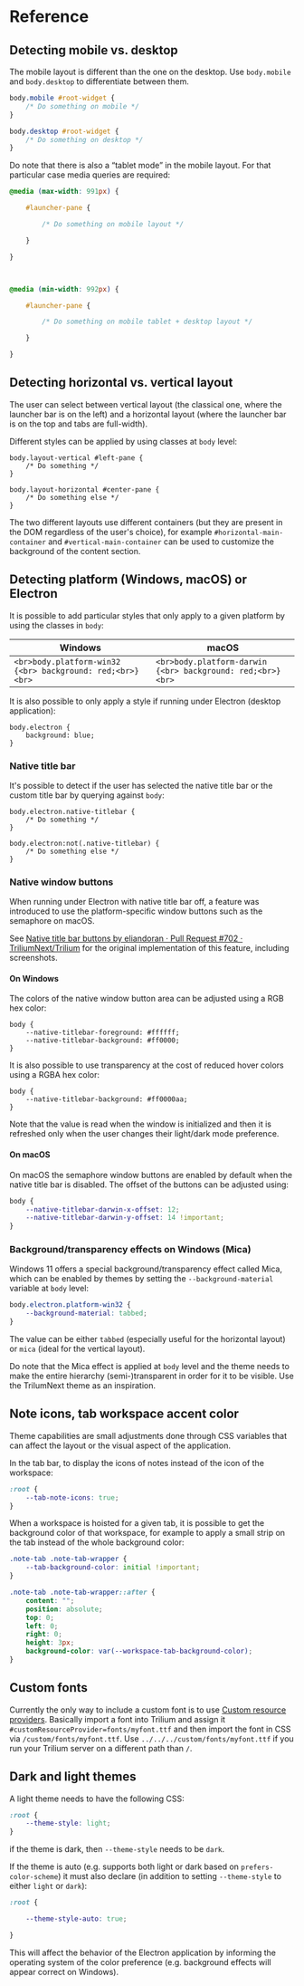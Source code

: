 # Reference
## Detecting mobile vs. desktop

The mobile layout is different than the one on the desktop. Use `body.mobile` and `body.desktop` to differentiate between them.

```css
body.mobile #root-widget {
	/* Do something on mobile */
}

body.desktop #root-widget {
	/* Do something on desktop */
}
```

Do note that there is also a “tablet mode” in the mobile layout. For that particular case media queries are required:

```css
@media (max-width: 991px) {

    #launcher-pane {

        /* Do something on mobile layout */

    }

}



@media (min-width: 992px) {

    #launcher-pane {

        /* Do something on mobile tablet + desktop layout */

    }

}
```

## Detecting horizontal vs. vertical layout

The user can select between vertical layout (the classical one, where the launcher bar is on the left) and a horizontal layout (where the launcher bar is on the top and tabs are full-width).

Different styles can be applied by using classes at `body` level:

```
body.layout-vertical #left-pane {
	/* Do something */
}

body.layout-horizontal #center-pane {
	/* Do something else */	
}
```

The two different layouts use different containers (but they are present in the DOM regardless of the user's choice), for example `#horizontal-main-container` and `#vertical-main-container` can be used to customize the background of the content section.

## Detecting platform (Windows, macOS) or Electron

It is possible to add particular styles that only apply to a given platform by using the classes in `body`:

| Windows | macOS |
| --- | --- |
| `<br>body.platform-win32 {<br> background: red;<br>}<br>` | `<br>body.platform-darwin {<br> background: red;<br>}<br>` |

It is also possible to only apply a style if running under Electron (desktop application):

```
body.electron {
	background: blue;
}
```

### Native title bar

It's possible to detect if the user has selected the native title bar or the custom title bar by querying against `body`:

```
body.electron.native-titlebar {
	/* Do something */
}

body.electron:not(.native-titlebar) {
	/* Do something else */
}
```

### Native window buttons

When running under Electron with native title bar off, a feature was introduced to use the platform-specific window buttons such as the semaphore on macOS.

See [Native title bar buttons by eliandoran · Pull Request #702 · TriliumNext/Trilium](https://github.com/TriliumNext/Trilium/pull/702) for the original implementation of this feature, including screenshots.

#### On Windows

The colors of the native window button area can be adjusted using a RGB hex color:

```
body {
	--native-titlebar-foreground: #ffffff;
	--native-titlebar-background: #ff0000;
}
```

It is also possible to use transparency at the cost of reduced hover colors using a RGBA hex color:

```
body {
	--native-titlebar-background: #ff0000aa;
}
```

Note that the value is read when the window is initialized and then it is refreshed only when the user changes their light/dark mode preference.

#### On macOS

On macOS the semaphore window buttons are enabled by default when the native title bar is disabled. The offset of the buttons can be adjusted using:

```css
body {
    --native-titlebar-darwin-x-offset: 12;
    --native-titlebar-darwin-y-offset: 14 !important;
}
```

### Background/transparency effects on Windows (Mica)

Windows 11 offers a special background/transparency effect called Mica, which can be enabled by themes by setting the `--background-material` variable at `body` level:

```css
body.electron.platform-win32 {
	--background-material: tabbed; 
}
```

The value can be either `tabbed` (especially useful for the horizontal layout) or `mica` (ideal for the vertical layout).

Do note that the Mica effect is applied at `body` level and the theme needs to make the entire hierarchy (semi-)transparent in order for it to be visible. Use the TrilumNext theme as an inspiration.

## Note icons, tab workspace accent color

Theme capabilities are small adjustments done through CSS variables that can affect the layout or the visual aspect of the application.

In the tab bar, to display the icons of notes instead of the icon of the workspace:

```css
:root {
	--tab-note-icons: true;
}
```

When a workspace is hoisted for a given tab, it is possible to get the background color of that workspace, for example to apply a small strip on the tab instead of the whole background color:

```css
.note-tab .note-tab-wrapper {
    --tab-background-color: initial !important;
}

.note-tab .note-tab-wrapper::after {
    content: "";
    position: absolute;
    top: 0;
    left: 0;
    right: 0;
    height: 3px;
    background-color: var(--workspace-tab-background-color);
}
```

## Custom fonts

Currently the only way to include a custom font is to use [Custom resource providers](../Advanced%20Usage/Custom%20Resource%20Providers.md). Basically import a font into Trilium and assign it `#customResourceProvider=fonts/myfont.ttf` and then import the font in CSS via `/custom/fonts/myfont.ttf`. Use `../../../custom/fonts/myfont.ttf` if you run your Trilium server on a different path than `/`.

## Dark and light themes

A light theme needs to have the following CSS:

```css
:root {
	--theme-style: light;
}
```

if the theme is dark, then `--theme-style` needs to be `dark`.

If the theme is auto (e.g. supports both light or dark based on `prefers-color-scheme`) it must also declare (in addition to setting `--theme-style` to either `light` or `dark`):

```css
:root {

    --theme-style-auto: true;

}
```

This will affect the behavior of the Electron application by informing the operating system of the color preference (e.g. background effects will appear correct on Windows).
